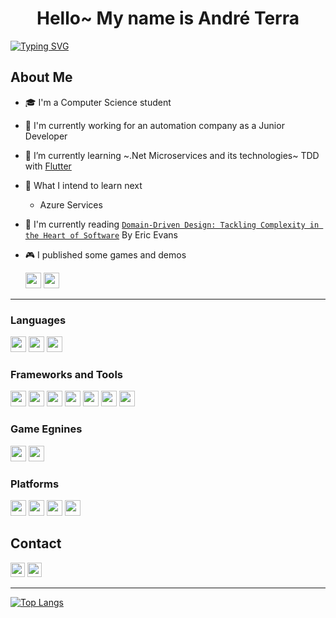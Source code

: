 <h1 align="center">Hello~ My name is André Terra</h1>

[![Typing SVG](https://readme-typing-svg.herokuapp.com?font=roboto&size=30&color=20C20E&lines=Software+Developer)](https://git.io/typing-svg)

## About Me
- 🎓 I'm a Computer Science student
- 🏦 I'm currently working for an automation company as a Junior Developer
- 🌱 I’m currently learning ~.Net Microservices and its technologies~ TDD with [Flutter](https://flutter.dev/)
- 🌱 What I intend to learn next
  - Azure Services
- 📖 I'm currently reading [```Domain-Driven Design: Tackling Complexity in the Heart of Software```](https://g.co/kgs/hmhsRb) By Eric Evans
- 🎮 I published some games and demos

    <a href="https://andreterra.itch.io/"><img height="25" src="https://img.shields.io/badge/Itch.io-fa5c5c?style=flat&logo=itchdotio&logoColor=white"></a>
    <a href="https://play.google.com/store/apps/dev?id=5313818746751123775"><img height="25" src="https://img.shields.io/badge/Google_Play-000000?style=flat&logo=googleplay&logoColor=white"></a>

---

### Languages
<img height="25" src="https://img.shields.io/badge/C%23-111111?style=plastic&logo=csharp&logoColor=239120"> <img height="25" src="https://img.shields.io/badge/JAVA-111111?style=plastic&logo=java&logoColor=007396">
<img height="25" src="https://img.shields.io/badge/Dart-111111?style=plastic&logo=dart&logoColor=3178C6">



### Frameworks and Tools

<img height="25" src="https://img.shields.io/badge/Flutter-2C2255?style=plastic&logo=flutter&logoColor=white"> <img height="25" src="https://img.shields.io/badge/Firebase-FFCA28?style=plastic&logo=firebase&logoColor=white">
<img height="25" src="https://img.shields.io/badge/GIT-F05032?style=plastic&logo=git&logoColor=white">
<img height="25" src="https://img.shields.io/badge/Github-181717?style=plastic&logo=github&logoColor=white">
<img height="25" src="https://img.shields.io/badge/Trello-0052CC?style=plastic&logo=trello&logoColor=white">
<img height="25" src="https://img.shields.io/badge/VSCode-007ACC?style=plastic&logo=visualstudiocode&logoColor=white">
<img height="25" src="https://img.shields.io/badge/Eclipse-2C2255?style=plastic&logo=eclipse&logoColor=white">


### Game Egnines

<img height="25" src="https://img.shields.io/badge/Godot-478CBF?style=plastic&logo=godotengine&logoColor=white"> <img height="25" src="https://img.shields.io/badge/Unity-FFFFFF?style=plastic&logo=unity&logoColor=black">

### Platforms
<img height="25" src="https://img.shields.io/badge/Android-3DDC84?style=plastic&logo=android&logoColor=white"> <img height="25" src="https://img.shields.io/badge/Windows-0078D6?style=plastic&logo=windows&logoColor=white">
<img height="25" src="https://img.shields.io/badge/Ubuntu-E95420?style=plastic&logo=ubuntu&logoColor=white">
<img height="25" src="https://img.shields.io/badge/HTML5-E34F26?style=plastic&logo=html5&logoColor=white">

## Contact

<a href="https://www.linkedin.com/in/andr%C3%A9-terra-2a7728145/"><img height="23" src="https://img.shields.io/badge/-André_Terra-blue?style=plastic&logo=Linkedin&logoColor=white"></a>
<a href="https://stackshare.io/andreterra5348/my-stack"><img height="23" src="http://img.shields.io/badge/Tech-Stack-0690fa.svg?style=plastic"></a>

---

[![Top Langs](https://github-readme-stats.vercel.app/api/top-langs/?username=AndreTerra5348&layout=compact&theme=highcontrast)](https://github.com/AndreTerra5348/)
